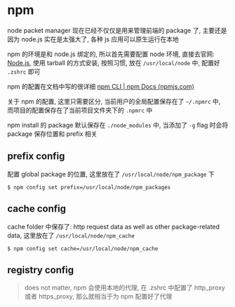 # npm

node packet manager 现在已经不仅仅是用来管理前端的 package 了, 主要还是因为 node.js 实在是太强大了, 各种 js 应用可以原生运行在本地

npm 的环境是和 node.js 绑定的, 所以首先需要配置 node 环境, 直接去官网: [Node.js](https://nodejs.org/en), 使用 tarball 的方式安装, 按照习惯, 放在 `/usr/local/node` 中, 配置好 `.zshrc` 即可

npm 的配置在文档中写的很详细 [npm CLI | npm Docs (npmjs.com)](https://docs.npmjs.com/cli/v10)

关于 npm 的配置, 这里只需要区分, 当前用户的全局配置保存在了 `~/.npmrc` 中, 而项目的配置保存在了当前项目文件夹下的 `.npmrc` 中

npm install 的 package 默认保存在 `./node_modules` 中, 当添加了 `-g` flag 时会将 package 保存位置和 prefix 相关

## prefix config

配置 global package 的位置, 这里放在了 `/usr/local/node/npm_package` 下

```shell
$ npm config set prefix=/usr/local/node/npm_packages
```

## cache config

cache folder 中保存了: http request data as well as other package-related data, 这里放在了 `/usr/local/node/npm_cache`

```shell
$ npm config set cache=/usr/local/node/npm_cache
```

## registry config

>   does not matter, npm 会使用本地的代理, 在 .zshrc 中配置了 http_proxy 或者 https_proxy, 那么就相当于为 npm 配置好了代理
